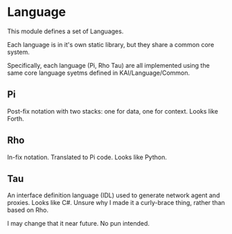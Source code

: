 # Language

This module defines a set of Languages.

Each language is in it's own static library, but they share a common core system.

Specifically, each language (Pi, Rho Tau) are all implemented using the same core language syetms defined in KAI/Language/Common.

## Pi

Post-fix notation with two stacks: one for data, one for context. Looks like Forth.

## Rho

In-fix notation. Translated to Pi code. Looks like Python.

## Tau

An interface definition language (IDL) used to generate network agent and proxies. Looks like C#. Unsure why I made it a curly-brace thing, rather than based on Rho.

I may change that it near future. No pun intended.


